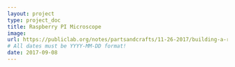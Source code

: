 ```yaml
---
layout: project
type: project_doc
title: Raspberry PI Microscope
image: 
url: https://publiclab.org/notes/partsandcrafts/11-26-2017/building-a-raspberry-pi-microscope
# All dates must be YYYY-MM-DD format!
date: 2017-09-08
---
```

